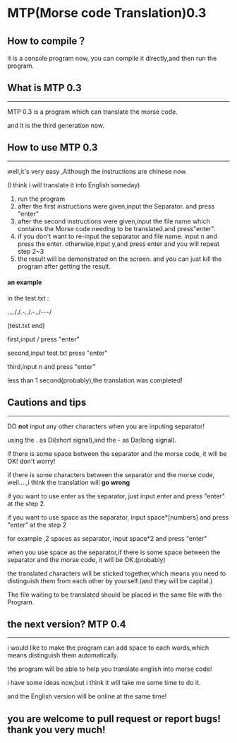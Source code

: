 # MTP(Morse code Translation)0.3 

## How to compile？

it is a console program now, you can compile it directly,and then run the program.

## What is MTP 0.3

---

MTP 0.3 is a program which can translate the morse code.

and it is the third generation now.

## How to use MTP 0.3

---

well,it's very easy ,Although the instructions are chinese now.

(I think i will translate it into English someday)

1. run the program
2. after the first instructions were given,input the Separator. and press "enter"
3. after the second instructions were given,input the file name which contains the Morse code needing to be translated.and press"enter".
4. if you don't want to re-input the separator and  file name. input n  and press the enter. otherwise,input y,and press enter 
and you will repeat step 2~3
5. the result will be demonstrated on the screen. and you can just kill the program after getting the result.

#### an example

in the test.txt :

...././.-../.-../---/

(test.txt end)

first,input / press "enter"

second,input test.txt  press "enter"

third,input n and press "enter"

less than 1 second(probably),the translation was completed!

## Cautions and tips

---

DO **not** input any other characters when you are inputing separator!

using the . as Di(short signal),and the - as Da(long signal).

if there is some space between the separator and the morse code, it will be OK! don't worry!

if there is some characters between the separator and the morse code, well....,i think the translation will **go wrong**

if you want to use enter as the separator, just input enter and press "enter" at the step 2.

if you want to use space as the separator, input space\*\[numbers\]  and press "enter" at the step 2

for example ,2 spaces as separator, input space\*2 and press "enter"

when you use space as the separator,if there is some space between the separator and the morse code, it will be OK.(probably)

the translated characters will be sticked together,which means you need to distinguish them from each other by yourself.(and they will be capital.)

The file waiting to be translated should be placed in the same file with the Program.

## the next version? MTP 0.4

---

i would like to make the program can add space to each words,which means distinguish them automatically.

the program will be able to help you translate english into morse code!

i have some ideas now,but i think it will take me some time to do it.

and the English version will be online at the same time!


## you are welcome to pull request or report bugs! thank you very much!
